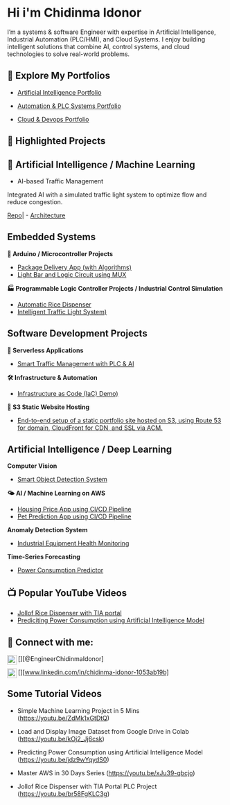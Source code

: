 <h1> Hi i'm Chidinma Idonor<br/></h1>

I’m a systems & software Engineer with expertise in Artificial Intelligence, Industrial Automation (PLC/HMI), and Cloud Systems.
I enjoy building intelligent solutions that combine AI, control systems, and cloud technologies to solve real-world problems.

<h2>📂 Explore My Portfolios</h2>

- <a href="https://chidinmaidonor.github.io/portfolio-artificial-intelligence/">Artificial Intelligence Portfolio</a>

- <a href="https://chidinmaidonor.github.io/portfolio-automation-systems/">Automation & PLC Systems Portfolio</a>

- <a href="https://chidinmaidonor.github.io/portfolio-cloud-devops/">Cloud & Devops Portfolio</a>


<h2>🚀 Highlighted Projects<h2>

<h2> 🧠 Artificial Intelligence / Machine Learning</h2>

- AI-based Traffic Management

Integrated AI with a simulated traffic light system to optimize flow and reduce congestion.

[Repo](https://github.com/Chidinmaidonor/housing-price-ci-cd-pipeline)| - [ Architecture](https://github.com/Chidinmaidonor/housing-price-ci-cd-pipeline)





<h2> Embedded Systems</h2>

 <b>🧠 Arduino / Microcontroller Projects</b>
  - [Package Delivery App (with Algorithms)](https://github.com/)
  - [Light Bar and Logic Circuit using MUX](https://github.com/Chidinmaidonor/Arduino_Projects-Arduino-Based-Light-Bar-and-Logic-Circuit-Design-Using-Multiplexers)
    
 <b>🏭 Programmable Logic Controller Projects / Industrial Control Simulation</b>
  - [Automatic Rice Dispenser](https://github.com/Chidinmaidonor/PLC-Project-Auto-Rice-Dispenser/blob/master/README.md)
  - [Intelligent Traffic Light System)](https://github.com/Chidinmaidonor/PLC-Project-Three-Junction-Traffic-Light-System-Using-HMI)

<h2> Software Development Projects</h2>
    
 <b>🔧 Serverless Applications</b>
  - [Smart Traffic Management with PLC & AI](https://github.com/) 

 <b> 🛠️ Infrastructure & Automation</b>
  - [Infrastructure as Code (IaC) Demo)](https://github.com/)
 
 <b> 📁 S3 Static Website Hosting</b>
  - [End-to-end setup of a static portfolio site hosted on S3, using Route 53 for domain, CloudFront for CDN, and SSL via ACM.](https://github.com/)

<h2> Artificial Intelligence / Deep Learning</h2>

 <b>Computer Vision</b>
  - [ Smart Object Detection System](https://github.com/)
    
 <b>🌤️ AI / Machine Learning on AWS</b>
  - [ Housing Price App using CI/CD Pipeline](https://github.com/Chidinmaidonor/housing-price-ci-cd-pipeline)
  - [ Pet Prediction App using CI/CD Pipeline](https://github.com/Chidinmaidonor/pet-prediction-app-ci-cd)

    
 <b>Anomaly Detection System</b>
  - [ Industrial Equipment Health Monitoring](https://github.com/)
    
 <b>Time-Series Forecasting</b>
  - [ Power Consumption Predictor](https://github.com/Chidinmaidonor/Artificial-Intelligence-Auto-Power-Consumption-predictor/blob/35417525c9d2dc5a41f0f7180f59f2ba993c6624/README.md)
    


<h2>📺 Popular YouTube Videos</h2>

- [Jollof Rice Dispenser with TIA portal](https://youtu.be/br58FgKLC3g)
- [Prediciting Power Consumption using Artificial Intelligence Model](https://youtu.be/jdz9wYqydS0)

<h2> 🤳 Connect with me:</h2>

[<img align="left" alt="chidinmaidonor | YouTube" width="22px" src="https://cdn.jsdelivr.net/npm/simple-icons@v3/icons/youtube.svg" />][@EngineerChidinmaIdonor]

[<img align="left" alt="chidinmaidonor | LinkedIn" width="22px" src="https://cdn.jsdelivr.net/npm/simple-icons@v3/icons/linkedin.svg" />][www.linkedin.com/in/chidinma-idonor-1053ab19b]



[youtube]: https://www.youtube.com/@EngineerChidinmaIdonor

[linkedin]: www.linkedin.com/in/chidinma-idonor-1053ab19b

<h2>Some Tutorial Videos</h2>

- Simple Machine Learning Project in 5 Mins (https://youtu.be/ZdMk1xGtDtQ)

- Load and Display Image Dataset from Google Drive in Colab (https://youtu.be/kOj2_Jj6csk)
  
- Predicting Power Consumption using Artificial Intelligence Model (https://youtu.be/jdz9wYqydS0)
  
- Master AWS in 30 Days Series (https://youtu.be/xJu39-qbcjo)
  
- Jollof Rice Dispenser with TIA Portal PLC Project (https://youtu.be/br58FgKLC3g)

